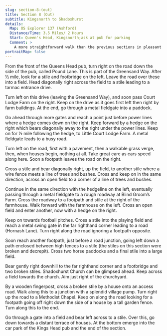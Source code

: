 ```yaml
---
slug: section-8-(out)
title: Section 8 (Out)
subtitle: Kingsnorth to Shadoxhurst
details:
  Map: OS Explorer 137 (Ashford)
  Distance/Time: 3.5 Miles/ 2 Hours
  Start: Queen's Head, Kingsnorth;ask at pub for parking
  Comment: >
    A more straightforward walk than the previous sections in pleasant countryside.
portraitMap: false
---
```

From the front of the Queens Head pub, turn right on the road down the side of the pub, called Pound Lane. This is part of the Greensand Way. After ½ mile, look for a stile and footbridge on the left. Leave the road over these into a field. Head diagonally right across the field to a stile leading to a tarmac entrance drive.

Turn left on this drive (leaving the Greensand Way), and soon pass Court Lodge Farm on the right. Keep on the drive as it goes first left then right by farm buildings. At the end, go through a metal fieldgate into a paddock.

Go ahead through more gates and reach a point just before power lines where a hedge comes down on the right. Keep forward by a hedge on the right which bears diagonally away to the right under the power lines. Keep on for ½ mile following the hedge, to Little Court Lodge Farm. A metal fieldgate leads to a busy road.

Turn left on the road, first with a pavement, then a walkable grass verge, then, when houses begin, nothing at all. Take great care as cars speed along here. Soon a footpath leaves the road on the right.

Cross a stile and bear diagonally right, up the field, to another stile where a wire fence meets a line of trees and bushes. Cross and keep on in the same direction, across an open field to a corner of a line of trees and bushes.

Continue in the same direction with the hedgeline on the left, eventually passing through a metal fieldgate to a rough roadway at Blind Groom’s Farm. Cross the roadway to a footpath and stile at the right of the farmhouse. Walk forward with the farmhouse on the left. Cross an open field and enter another, now with a hedge on the right.

Keep on towards football pitches. Cross a stile into the playing field and reach a metal swing gate in the far righthand corner leading to a road (Hornash Lane). Turn right along the road ignoring a footpath opposite.

Soon reach another footpath, just before a road junction, going left down a path enclosed between high fences to a stile (the stiles on this section were broken and decrepit). Cross two horse paddocks and a final stile into a large field.

Bear gently right downhill to the far righthand corner and a footbridge and two broken stiles. Shadoxhurst Church can be glimpsed ahead. Keep across a field towards the church. Aim just right of the churchyard.

By a wooden fingerpost, cross a broken stile by a house onto an access road. Walk along this to a junction with a splendid village pump. Turn right up the road to a Methodist Chapel. Keep on along the road looking for a footpath going off right down the side of a house by a tall garden fence. Turn along this to the end.

Go through a gate into a field and bear left across to a stile. Over this, go down towards a distant terrace of houses. At the bottom emerge into the car park of the Kings Head pub and the end of the section.

